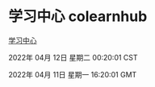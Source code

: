 # 学习中心 colearnhub
[学习中心](http://59.174.26.18:56308/colearnhub/)

2022年 04月 12日 星期二 00:20:01 CST

2022年 04月 11日 星期一 16:20:01 GMT
